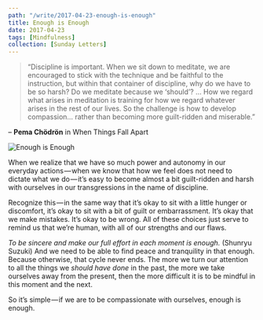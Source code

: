 ```yaml
---
path: "/write/2017-04-23-enough-is-enough"
title: Enough is Enough
date: 2017-04-23
tags: [Mindfulness]
collection: [Sunday Letters]
---
```


> “Discipline is important. When we sit down to meditate, we are encouraged to stick with the technique and be faithful to the instruction, but within that container of discipline, why do we have to be so harsh? Do we meditate because we ‘should’? … How we regard what arises in meditation is training for how we regard whatever arises in the rest of our lives. So the challenge is how to develop compassion… rather than becoming more guilt-ridden and miserable.”

– **Pema Chödrön** in When Things Fall Apart

![Enough is Enough](./img/april-23-fb.jpg)

When we realize that we have so much power and autonomy in our everyday actions — when we know that how we feel does not need to dictate what we do — it’s easy to become almost a bit guilt-ridden and harsh with ourselves in our transgressions in the name of discipline.

Recognize this — in the same way that it’s okay to sit with a little hunger or discomfort, it’s okay to sit with a bit of guilt or embarrassment. It’s okay that we make mistakes. It’s okay to be wrong. All of these choices just serve to remind us that we’re human, with all of our strengths and our flaws.

_To be sincere and make our full effort in each moment is enough._ (Shunryu Suzuki) And we need to be able to find peace and tranquility in that enough. Because otherwise, that cycle never ends. The more we turn our attention to all the things we _should have done_ in the past, the more we take ourselves away from the present, then the more difficult it is to be mindful in this moment and the next.

So it’s simple — if we are to be compassionate with ourselves, enough is enough.
